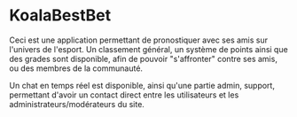 # KoalaBestBet

Ceci est une application permettant de pronostiquer avec ses amis sur l'univers de l'esport. Un classement général, un système de points ainsi que des grades sont disponible, afin de pouvoir "s'affronter" contre ses amis, ou des membres de la communauté.

Un chat en temps réel est disponible, ainsi qu'une partie admin, support, permettant d'avoir un contact direct entre les utilisateurs et les administrateurs/modérateurs du site.
